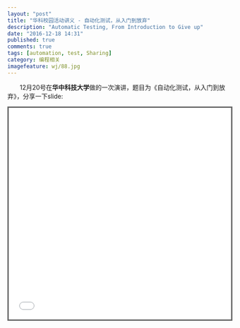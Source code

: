 ```yaml
---
layout: "post"
title: "华科校园活动讲义 - 自动化测试，从入门到放弃"
description: "Automatic Testing, From Introduction to Give up"
date: "2016-12-18 14:31"
published: true
comments: true
tags: [automation, test, Sharing]
category: 编程相关
imagefeature: wj/88.jpg
---
```


&emsp;&emsp;12月20号在**华中科技大学**做的一次演讲，题目为《自动化测试，从入门到放弃》，分享一下slide:

<!--more-->

<center><iframe src="{{site.url}}/share/PDFs/automatic-testing.pdf" width="960" height="480" frameborder="0" marginwidth="0" marginheight="0" scrolling="no" style="border:3px solid #666; margin-bottom:5px; max-width: 100%;" allowfullscreen> </iframe></center>
